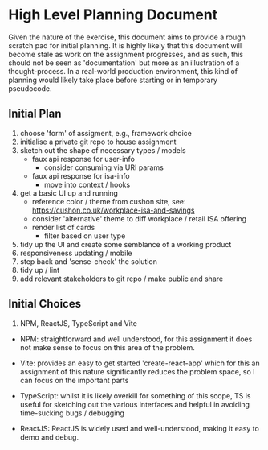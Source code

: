 # High Level Planning Document

Given the nature of the exercise, this document aims to provide a rough scratch pad for initial planning. It is highly likely that this document will become stale as work on the assignment progresses, and as such, this should not be seen as 'documentation' but more as an illustration of a thought-process. In a real-world production environment, this kind of planning would likely take place before starting or in temporary pseudocode.

## Initial Plan

1. choose 'form' of assigment, e.g., framework choice
2. initialise a private git repo to house assignment
3. sketch out the shape of necessary types / models
   - faux api response for user-info
     - consider consuming via URI params
   - faux api response for isa-info
     - move into context / hooks
4. get a basic UI up and running
   - reference color / theme from cushon site, see: https://cushon.co.uk/workplace-isa-and-savings
   - consider 'alternative' theme to diff workplace / retail ISA offering
   - render list of cards
     - filter based on user type
5. tidy up the UI and create some semblance of a working product
6. responsiveness updating / mobile
6. step back and 'sense-check' the solution
7. tidy up / lint
8. add relevant stakeholders to git repo / make public and share

## Initial Choices
1. NPM, ReactJS, TypeScript and Vite

- NPM: straightforward and well understood, for this assignment it does not make sense to focus on this area of the problem.

- Vite: provides an easy to get started 'create-react-app' which for this an assignment of this nature significantly reduces the problem space, so I can focus on the important parts

- TypeScript: whilst it is likely overkill for something of this scope, TS is useful for sketching out the various interfaces and helpful in avoiding time-sucking bugs / debugging

- ReactJS: ReactJS is widely used and well-understood, making it easy to demo and debug.
